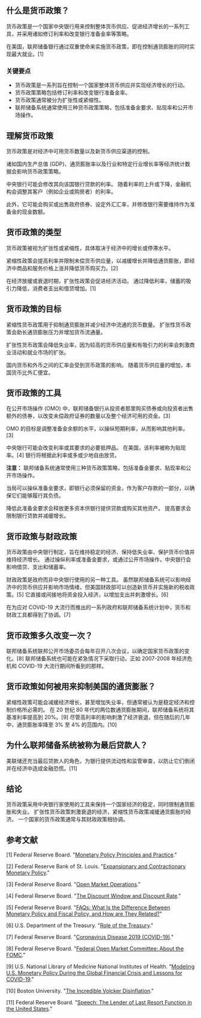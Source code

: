 ## 什么是货币政策？

货币政策是一个国家中央银行用来控制整体货币供应、促进经济增长的一系列工具，并采用诸如修订利率和改变银行准备金率等策略。

在美国，联邦储备银行通过双重使命来实施货币政策，即在控制通货膨胀的同时实现最大就业。[1]

### 关键要点

- 货币政策是一系列旨在控制一个国家整体货币供应并实现经济增长的行动。
- 货币政策策略包括修订利率和改变银行准备金率。
- 货币政策通常被分为扩张性或紧缩性。
- 联邦储备系统通常使用三种货币政策策略，包括准备金要求、贴现率和公开市场操作。

## 理解货币政策

货币政策是对经济中可用货币数量以及新货币供应渠道的控制。

诸如国内生产总值 (GDP)、通货膨胀率以及行业和特定行业增长率等经济统计数据会影响货币政策策略。

中央银行可能会修改其向该国银行贷款的利率。 随着利率的上升或下降，金融机构会调整其客户（例如企业或购房者）的利率。

此外，它可能会购买或出售政府债券、设定外汇汇率，并修改银行需要维持作为准备金的现金数额。

## 货币政策的类型

货币政策被视为扩张性或紧缩性，具体取决于经济中的增长或停滞水平。

紧缩性政策会提高利率并限制未偿货币供应量，以减缓增长并降低通货膨胀，即经济中商品和服务价格上涨并降低货币购买力。[2]

在经济放缓或衰退时期，扩张性政策会促进经济活动。 通过降低利率，储蓄的吸引力降低，消费者支出和借贷增加。[1]

## 货币政策的目标

紧缩性货币政策用于抑制通货膨胀并减少经济中流通的货币数量。 扩张性货币政策会助长通货膨胀压力并增加货币流通量。

扩张性货币政策会降低失业率，因为较高的货币供应量和有吸引力的利率会刺激商业活动和就业市场的扩张。

国内货币和外币之间的汇率会受到货币政策的影响。 随着货币供应量的增加，本国货币比外汇便宜。

## 货币政策的工具

在公开市场操作 (OMO) 中，联邦储备银行从投资者那里购买债券或向投资者出售额外的债券，以改变未偿政府证券的数量以及整个经济可用的资金。[3]

OMO 的目标是调整准备金余额的水平，以操纵短期利率，从而影响其他利率。[3]

中央银行可能会改变利率或其要求的必要抵押品。 在美国，该利率被称为贴现率。[4] 银行将根据此利率或多或少地自由放贷。

**注意：** 联邦储备系统通常使用三种货币政策策略，包括准备金要求、贴现率和公开市场操作。

当局可以操纵准备金要求，即银行必须保留的资金，作为客户存款的一部分，以确保它们能够履行其负债。

降低此准备金要求会释放更多资本供银行提供贷款或购买其他资产。 提高要求会限制银行贷款并减缓增长。

## 货币政策与财政政策

货币政策由中央银行制定，旨在维持稳定的经济、保持低失业率、保护货币价值并维持经济增长。 通过操纵利率或准备金要求，或通过公开市场操作，中央银行会影响借贷、支出和储蓄率。

财政政策是政府而非中央银行使用的另一种工具。 虽然联邦储备系统可以影响经济中的货币供应并影响市场情绪，但美国财政部可以创造新货币并实施新的税收政策。[5] 它直接或间接地将资金投入经济，以增加支出并刺激增长。[6]

在为应对 COVID-19 大流行而推出的一系列政府和联邦储备系统计划中，货币和财政工具都得到了协调。[7]

## 货币政策多久改变一次？

联邦储备系统联邦公开市场委员会每年召开八次会议，以确定国家货币政策的变化。[8] 联邦储备系统也可能在紧急情况下采取行动，正如 2007-2008 年经济危机和 COVID-19 大流行期间所看到的那样。

## 货币政策如何被用来抑制美国的通货膨胀？

紧缩性政策可能会减缓经济增长，甚至增加失业率，但通常被认为是稳定经济和控制价格所必需的。 在 20 世纪 80 年代的两位数通货膨胀期间，联邦储备系统将其基准利率提高到 20%。[9] 尽管高利率的影响刺激了经济衰退，但在随后的几年中，通货膨胀率降至 3% 至 4% 的范围内。[10]

## 为什么联邦储备系统被称为最后贷款人？

美联储还充当最后贷款人的角色，为银行提供流动性和监管审查，以防止它们倒闭并在经济中造成金融恐慌。[11]

## 结论

货币政策采用中央银行家使用的工具来保持一个国家经济的稳定，同时限制通货膨胀和失业。 扩张性货币政策刺激衰退的经济，紧缩性货币政策减缓通货膨胀的经济。 一个国家的货币政策通常与其财政政策相协调。

## 参考文献

[1] Federal Reserve Board. "[Monetary Policy Principles and Practice](https://www.federalreserve.gov/monetarypolicy/monetary-policy-what-are-its-goals-how-does-it-work.htm)."

[2] Federal Reserve Bank of St. Louis. "[Expansionary and Contractionary Monetary Policy](https://www.stlouisfed.org/in-plain-english/expansionary-and-contractionary-policy)."

[3] Federal Reserve Board. "[Open Market Operations](https://www.federalreserve.gov/monetarypolicy/openmarket.htm)."

[4] Federal Reserve Board. "[The Discount Window and Discount Rate](https://www.federalreserve.gov/monetarypolicy/discountrate.htm)."

[5] Federal Reserve Board. "[FAQs: What Is the Difference Between Monetary Policy and Fiscal Policy, and How are They Related?](https://www.federalreserve.gov/faqs/money_12855.htm)"

[6] U.S. Department of the Treasury. "[Role of the Treasury](https://home.treasury.gov/about/general-information/role-of-the-treasury)."

[7] Federal Reserve Board. "[Coronavirus Disease 2019 (COVID-19)](https://www.federalreserve.gov/supervisory-regulatory-action-response-covid-19.htm)."

[8] Federal Reserve Board. "[Federal Open Market Committee: About the FOMC](https://www.federalreserve.gov/monetarypolicy/fomc.htm)."

[9] U.S. National Library of Medicine National Institutes of Health. "[Modeling U.S. Monetary Policy During the Global Financial Crisis and Lessons for COVID-19](https://www.ncbi.nlm.nih.gov/pmc/articles/PMC7456449/)."

[10] Boston University. "[The Incredible Volcker Disinflation](https://www.bu.edu/econ/files/2011/01/GKcr2005.pdf)."

[11] Federal Reserve Board. "[Speech: The Lender of Last Resort Function in the United States](https://www.federalreserve.gov/newsevents/speech/fischer20160210a.htm)."
